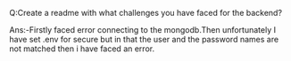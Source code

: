 Q:Create a readme with what challenges you have faced for the backend?

Ans:-Firstly faced error connecting to the mongodb.Then unfortunately I have set .env for secure but in that the user and the password names are not matched then i have faced an error.   
